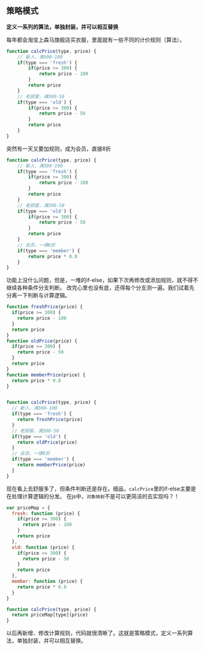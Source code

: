 ## 策略模式

**定义一系列的算法，单独封装，并可以相互替换**

每年都会淘宝上森马旗舰店买衣服，里面就有一些不同的计价规则（算法）。
```javascript
function calcPrice(type, price) {
    // 新人，满300-100
    if(type === 'fresh') {
        if(price >= 300) {
            return price - 100
        }
        return price
    }
    // 老顾客，满300-50
    if(type === 'old') {
        if(price >= 300) {
            return price - 50
        }
        return price
    }
}
```
突然有一天又要加规则，成为会员，直接8折
```javascript
function calcPrice(type, price) {
    // 新人，满300-100
    if(type === 'fresh') {
        if(price >= 300) {
            return price - 100
        }
        return price
    }
    // 老顾客，满300-50
    if(type === 'old') {
        if(price >= 300) {
            return price - 50
        }
        return price
    }
    // 会员，一律8折
    if(type === 'member') {
        return price * 0.8
    }
}
```

功能上没什么问题，但是，一堆的if-else，如果下次再修改或添加规则，就不得不继续各种条件分支判断。
改完心里也没有底，还得每个分支测一遍。我们试着先分离一下判断与计算逻辑。

```javascript
function freshPrice(price) {
  if(price >= 300) {
    return price - 100
  }
  return price
}
function oldPrice(price) {
  if(price >= 300) {
    return price - 50
  }
  return price
}
function memberPrice(price) {
  return price * 0.8
}


function calcPrice(type, price) {
  // 新人，满300-100
  if(type === 'fresh') {
    return freshPrice(price)
  }
  // 老顾客，满300-50
  if(type === 'old') {
    return oldPrice(price)
  }
  // 会员，一律8折
  if(type === 'member') {
    return memberPrice(price)
  }
}
```
现在看上去舒服多了，但条件判断还是存在。细品，`calcPrice`里的if-else主要是在处理计算逻辑的分发。
在js中，`对象映射`不是可以更简洁的去实现吗？！
```javascript
var priceMap = {
  fresh: function (price) {
    if(price >= 300) {
      return price - 100
    }
    return price
  },
  old: function (price) {
    if(price >= 300) {
      return price - 50
    }
    return price
  },
  member: function (price) {
    return price * 0.8
  }
}

function calcPrice(type, price) {
  return priceMap[type](price)
}
```
以后再新增、修改计算规则，代码就很清晰了。这就是策略模式，定义一系列算法，单独封装，并可以相互替换。
